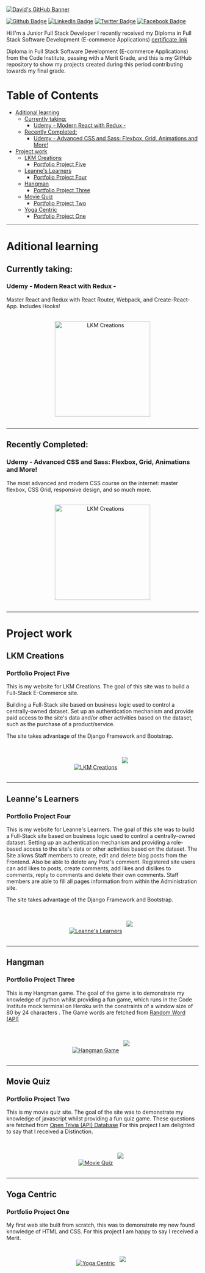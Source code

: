 [![David's GitHub Banner](./assets/GitHubHeader.png)](https://www.linkedin.com/in/david-kitley-mcnamara)

[![Github Badge](https://img.shields.io/badge/Github-Profile-informational?style=flat&logo=github&logoColor=white&color=1CA2F1)](https://github.com/dkitley1975/dkitley1975)
[![LinkedIn Badge](https://img.shields.io/badge/LinkedIn-Profile-informational?style=flat&logo=linkedin&logoColor=white&color=1CA2F1)](https://www.linkedin.com/in/david-kitley-mcnamara/)
[![Twitter Badge](https://img.shields.io/badge/Twitter-Profile-informational?style=flat&logo=twitter&logoColor=white&color=1CA2F1)](https://twitter.com/KitleyMcNamara)
[![Facebook Badge](https://img.shields.io/badge/Facebook-Profile-informational?style=flat&logo=facebook&logoColor=white&color=1CA2F1)](https://facebook.com/david.kitley)

Hi I'm a Junior Full Stack Developer I recently received my Diploma in Full Stack Software Development (E-commerce Applications) [certificate link](https://www.credential.net/6bf711c7-2478-4e81-9841-e0aa52414f54)

Diploma in Full Stack Software Development (E-commerce Applications) from the Code Institute, passing with a Merit Grade, and this is my GitHub repository to show my projects created during this period contributing towards my final grade.


# Table of Contents <!-- omit in toc -->
- [Aditional learning](#aditional-learning)
  - [Currently taking:](#currently-taking)
    - [Udemy - Modern React with Redux -](#udemy---modern-react-with-redux--)
  - [Recently Completed:](#recently-completed)
    - [Udemy - Advanced CSS and Sass: Flexbox, Grid, Animations and More!](#udemy---advanced-css-and-sass-flexbox-grid-animations-and-more)
- [Project work](#project-work)
  - [LKM Creations](#lkm-creations)
    - [Portfolio Project Five](#portfolio-project-five)
  - [Leanne's Learners](#leannes-learners)
    - [Portfolio Project Four](#portfolio-project-four)
  - [Hangman](#hangman)
    - [Portfolio Project Three](#portfolio-project-three)
  - [Movie Quiz](#movie-quiz)
    - [Portfolio Project Two](#portfolio-project-two)
  - [Yoga Centric](#yoga-centric)
    - [Portfolio Project One](#portfolio-project-one)

***
# Aditional learning
## Currently taking:
### Udemy - Modern React with Redux -
Master React and Redux with React Router, Webpack, and Create-React-App. Includes Hooks!


<p align="center">
<br>
<a href="https://www.udemy.com/course/react-redux/"><img src="./assets/modern-react.jpg" alt="LKM Creations" style="width:250px"></a>
<br>
<br>
</p>

***
## Recently Completed:
### Udemy - Advanced CSS and Sass: Flexbox, Grid, Animations and More!
The most advanced and modern CSS course on the internet: master flexbox, CSS Grid, responsive design, and so much more.


<p align="center">
<br>
<a href="https://www.udemy.com/course/react-redux/"><img src="./assets/sass.jpg" alt="LKM Creations" style="width:250px"></a>
<br>
<br>
</p>

***

# Project work
## LKM Creations
### Portfolio Project Five

This is my website for LKM Creations.
The goal of this site was to build a Full-Stack E-Commerce site.

Building a Full-Stack site based on business logic used to control a centrally-owned dataset. Set up an authentication mechanism and provide paid access to the site's data and/or other activities based on the dataset, such as the purchase of a product/service.

The site takes advantage of the Django Framework and Bootstrap.

<p align="center">
<br>
<a href="https://lkm-creations.herokuapp.com/"><img src="./assets/lkm-creations-screenshot.png" alt="LKM Creations"></a>
<a href="https://github.com/dkitley1975/lkm-creations/">
<img style="margin:1rem 0.5rem" src="https://github-readme-stats.vercel.app/api/pin/?username=dkitley1975&repo=lkm-creations&title_color=ffffff&text_color=c9cacc&icon_color=4AB197&bg_color=1A2B34" /></a>
<br>
<br>
</p>

***
## Leanne's Learners
### Portfolio Project Four

This is my website for Leanne's Learners.
The goal of this site was to build a Full-Stack site based on business logic used to control a centrally-owned dataset. Setting up an authentication mechanism and providing a role-based access to the site's data or other activities based on the dataset.
The Site allows Staff members to create, edit and delete blog posts from the Frontend. Also be able to delete any Post's comment.
Registered site users can add likes to posts, create comments, add likes and dislikes to comments, reply to comments and delete their own comments.
Staff members are able to fill all pages information from within the Administration site.

The site takes advantage of the Django Framework and Bootstrap.

<p align="center">
<br>
<a href="https://leannes-learners.herokuapp.com/"><img src="./assets/leannes_learners-screenshot.png" alt="Leanne's Learners"></a>
<a href="https://github.com/dkitley1975/leannes-learners">
<img style="margin:1rem 0.5rem" src="https://github-readme-stats.vercel.app/api/pin/?username=dkitley1975&repo=leannes-learners&title_color=ffffff&text_color=c9cacc&icon_color=4AB197&bg_color=1A2B34" /></a>
<br>
<br>
</p>

***
## Hangman
### Portfolio Project Three

This is my Hangman game.
The goal of the game is to demonstrate my knowledge of python whilst providing a fun game, which runs in the Code Institute mock terminal on Heroku with the constraints of a window size of 80 by 24 characters . The Game words are fetched from [Random Word (API)](https://random-word-api.herokuapp.com/home)

<p align="center">
<br>
<a href="https://dkitley-hangman.herokuapp.com/"><img src="./assets/hangman-screenshot.png" alt="Hangman Game"></a>
<a href="https://github.com/dkitley1975/hangman">
<img style="margin:1rem 0.5rem" src="https://github-readme-stats.vercel.app/api/pin/?username=dkitley1975&repo=hangman&title_color=ffffff&text_color=c9cacc&icon_color=4AB197&bg_color=1A2B34" /></a>
<br>
<br>
</p>

***
## Movie Quiz
### Portfolio Project Two

This is my movie quiz site.
The goal of the site was to demonstrate my knowledge of javascript whilst providing a fun quiz game. These questions are fetched from [Open Trivia (API) Database](https://opentdb.com/api_config.php)
For this project I am delighted to say that I received a Distinction.

<p align="center">
<br>
<a href="https://dkitley1975.github.io/movie-quiz/index.html"><img src="./assets/movie-quiz-screen-view-mockup-image.png" alt="Movie Quiz"></a>
<a href="https://github.com/dkitley1975/movie-quiz">
<img style="margin:1rem 0.5rem" src="https://github-readme-stats.vercel.app/api/pin/?username=dkitley1975&repo=movie-quiz&title_color=ffffff&text_color=c9cacc&icon_color=4AB197&bg_color=1A2B34" /></a>
<br>
<br>
</p>

***
## Yoga Centric
### Portfolio Project One

My first web site built from scratch, this was to demonstrate my new found knowledge of HTML and CSS.
For this project I am happy to say I received a Merit.

<p align="center">
<br>
<a href="https://dkitley1975.github.io/yoga-centric/index.html"><img src="./assets/yoga-centric-screen-view-mockup-image.png" alt="Yoga Centric"></a>
<a href="https://github.com/dkitley1975/yoga-centric">
<img style="margin:0.5rem" src="https://github-readme-stats.vercel.app/api/pin/?username=dkitley1975&repo=yoga-centric&title_color=ffffff&text_color=c9cacc&icon_color=4AB197&bg_color=1A2B34" /></a>
<br>
<br>
</p>
